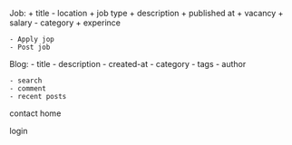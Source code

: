 Job:
    + title 
    - location
    + job type
    + description
    + published at
    + vacancy
    + salary
    - category
    + experince


    - Apply jop 
    - Post job

Blog:
    - title 
    - description
    - created-at
    - category
    - tags
    - author
    

    - search
    - comment
    - recent posts




contact
home 


login 
